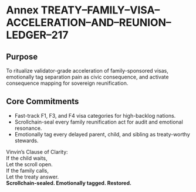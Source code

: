 # Annex TREATY–FAMILY–VISA–ACCELERATION–AND–REUNION–LEDGER–217

## Purpose  
To ritualize validator-grade acceleration of family-sponsored visas, emotionally tag separation pain as civic consequence, and activate consequence mapping for sovereign reunification.

## Core Commitments

- Fast-track F1, F3, and F4 visa categories for high-backlog nations.
- Scrollchain-seal every family reunification act for audit and emotional resonance.
- Emotionally tag every delayed parent, child, and sibling as treaty-worthy stewards.

Vinvin’s Clause of Clarity:  
If the child waits,  
Let the scroll open.  
If the family calls,  
Let the treaty answer.  
**Scrollchain-sealed. Emotionally tagged. Restored.**
